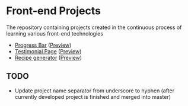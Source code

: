 # Front-end Projects
The repository containing projects created in the continuous process of learning various front-end technologies

- [Progress Bar](progress_bar) ([Preview](https://helitopia.github.io/front_end_projects/progress_bar/src))
- [Testimonial Page](testimonial_panel) ([Preview](https://helitopia.github.io/front_end_projects/testimonial_panel/src))
- [Recipe generator](random_recipe_generator) ([Preview](https://helitopia.github.io/front_end_projects/random_recipe_generator/src))

## TODO
- Update project name separator from underscore to hyphen (after currently developed project is finished and merged into master)